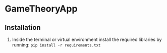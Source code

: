 # GameTheoryApp

## Installation

1. Inside the terminal or virtual environment install the required libraries by running:
`pip install -r requirements.txt`
